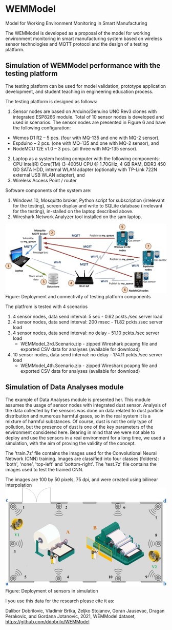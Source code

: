 # WEMModel
Model for Working Environment Monitoring in Smart Manufacturing

The WEMModel is developed as a proposal of the model for working environment monitoring in smart manufacturing system based on wireless sensor technologies and MQTT protocol and the design of a testing platform. 

## Simulation of WEMModel performance with the testing platform

The testing platform can be used for model validation, prototype application development, and student teaching in engineering education process.

The testing platform is designed as follows:
1.	Sensor nodes are based on Arduino/Genuino UNO Rev3 clones with integrated ESP8266 module. Total of 10 sensor nodes is developed and used in scenarios. The sensor nodes are presented in Figure 6 and have the following configuration: 
-	Wemos D1 R2 – 5 pcs. (four with MQ-135 and one with MQ-2 sensor),
-	Espduino – 2 pcs. (one with MQ-135 and one with MQ-2 sensor), and
-	NodeMCU 12E v1.0 – 3 pcs. (all three with MQ-135 sensor).
2.	Laptop as a system hosting computer with the following components: CPU Intel(R) Core(TM) i3-4005U CPU @ 1.70GHz, 4 GB RAM, DDR3 450 GD SATA HDD, internal WLAN adapter (optionally with TP-Link 722N external USB WLAN adapter), and
3.	Wireless Access Point / router

Software components of the system are: 
1.	Windows 10, Mosquitto broker, Python script for subscription (irrelevant for the testing), screen display and write to SQLite database (irrelevant for the testing), in-stalled on the laptop described above.
2.	Wireshark Network Analyzer tool installed on the sam laptop.

![Figure1](images/WEMFigure_07.png)
Figure: Deployment and connectivity of testing platform components

The platfrom is tested with 4 scenarios

1.	4 sensor nodes, data send interval: 5 sec - 0.62 pckts./sec server load
2.	4 sensor nodes, data send interval: 200 msec - 11.82 pckts./sec server load
3.	4 sensor nodes, data send interval: no delay - 51.10 pckts./sec server load
	- WEMModel_3rd.Scenario.zip - zipped Wireshark pcapng file and exported CSV data for analyses (available for download)
4.	10 sensor nodes, data send interval: no delay - 174.11 pckts./sec server load
    - WEMModel_4th.Scenario.zip - zipped Wireshark pcapng file and exported CSV data for analyses (available for download)

## Simulation of Data Analyses module

The example of Data Analyses module is presented her. This module assumes the usage of sensor nodes with integrated dust sensor. Analysis of the data collected by the sensors was done on data related to dust particle distribution and numerous harmful gases, so in the real system it is a mixture of harmful substances. Of course, dust is not the only type of pollution, but the presence of dust is one of the key parameters of the environment considered here. Bearing in mind that we were not able to deploy and use the sensors in a real environment for a long time, we used a simulation, with the aim of proving the validity of the concept.

The 'train.7z' file contains the images used for the Convolutional Neural Network (CNN) training. Images are classified into four classes (folders): 'both', 'none', 'top-left' and 'bottom-right'. The 'test.7z' file contains the images used to test the trained CNN.

The images are 100 by 50 pixels, 75 dpi, and were created using bilinear interpolation
![Figure2](images/WEMFigure_03.jpg)
Figure: Deployment of sensors in simulation

I you use this data for the research please cite it as:

Dalibor Dobrilovic, Vladimir Brtka, Zeljko Stojanov, Goran Jausevac, Dragan Perakovic, and Gordana Jotanovic, 2021, WEMModel dataset, https://github.com/ddobrilo/WEMModel
